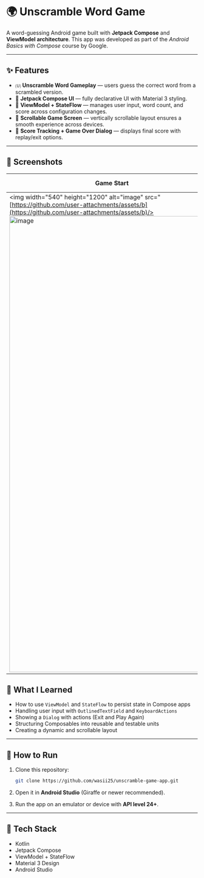 # 🌍 Unscramble Word Game

A word-guessing Android game built with **Jetpack Compose** and **ViewModel architecture**.
This app was developed as part of the *Android Basics with Compose* course by Google.

---

## ✨ Features

* 🄤 **Unscramble Word Gameplay** — users guess the correct word from a scrambled version.
* 🔹 **Jetpack Compose UI** — fully declarative UI with Material 3 styling.
* 🔹 **ViewModel + StateFlow** — manages user input, word count, and score across configuration changes.
* 📜 **Scrollable Game Screen** — vertically scrollable layout ensures a smooth experience across devices.
* 🧠 **Score Tracking + Game Over Dialog** — displays final score with replay/exit options.

---

## 📱 Screenshots

| Game Start                                                                                                                                                                                                                                                                       | Wrong Guess | Final Score |
| -------------------------------------------------------------------------------------------------------------------------------------------------------------------------------------------------------------------------------------------------------------------------------- | ----------- | ----------- |
| <img width="540" height="1200" alt="image" src="[https://github.com/user-attachments/assets/b](https://github.com/user-attachments/assets/b)/><img width="540" height="1200" alt="image" src="https://github.com/user-attachments/assets/89e98071-957c-4206-929e-6d2bd374e194" /> |             |             |

## 🧠 What I Learned

* How to use `ViewModel` and `StateFlow` to persist state in Compose apps
* Handling user input with `OutlinedTextField` and `KeyboardActions`
* Showing a `Dialog` with actions (Exit and Play Again)
* Structuring Composables into reusable and testable units
* Creating a dynamic and scrollable layout

---

## 🚀 How to Run

1. Clone this repository:

   ```bash
   git clone https://github.com/wasii25/unscramble-game-app.git
   ```

2. Open it in **Android Studio** (Giraffe or newer recommended).

3. Run the app on an emulator or device with **API level 24+**.

---

## 💠 Tech Stack

* Kotlin
* Jetpack Compose
* ViewModel + StateFlow
* Material 3 Design
* Android Studio
